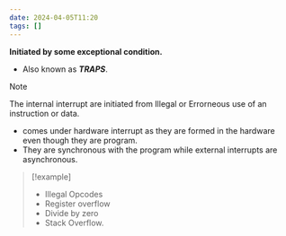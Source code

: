 ```yaml
---
date: 2024-04-05T11:20
tags: []
---
```

**Initiated by some exceptional condition.**
- Also known as ***TRAPS***.

>[!note] 
> The internal interrupt are initiated from Illegal or Errorneous use of an instruction or data.
- comes under hardware interrupt as they are formed in the hardware even though they are program.
- They are synchronous with the program while external interrupts are asynchronous.

>[!example] 
>- Illegal Opcodes
>- Register overflow
>- Divide by zero
>- Stack Overflow.
